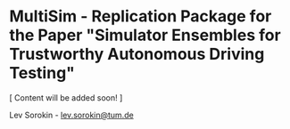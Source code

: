 # MultiSim - Replication Package for the Paper "Simulator Ensembles for Trustworthy Autonomous Driving Testing"
[ Content will be added soon! ]

Lev Sorokin - lev.sorokin@tum.de
